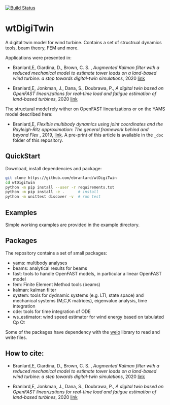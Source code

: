 [![Build Status](https://travis-ci.org/ebranlard/yams.svg?branch=master)](https://travis-ci.org/ebranlard/wtDigiTwin)

# wtDigiTwin
A digital twin model for wind turbine.
Contains a set of structrual dynamics tools, beam theory, FEM and more.


Applications were presented in:

- Branlard,E, Giardina, D., Brown, C. S. , *Augmented Kalman filter with a reduced mechanical model to estimate tower loads on a land-based wind turbine: a step towards digital-twin simulations*, 2020 [link](https://doi.org/10.5194/wes-5-1155-2020)

- Branlard,E, Jonkman, J., Dana, S., Doubrawa, P., *A digital twin based on OpenFAST linearizations for real-time load and fatigue estimation of land-based turbines*, 2020 [link](https://iopscience.iop.org/article/10.1088/1742-6596/1618/2/022030)

The structural model rely wither on OpenFAST linearizations or on the YAMS model described here:

 - Branlard,E, *Flexible multibody dynamics using joint coordinates and the Rayleigh‐Ritz approximation: The general framework behind and beyond Flex* , 2019, [link](https://onlinelibrary.wiley.com/doi/abs/10.1002/we.2327). A pre-print of this article is available in the `_doc` folder of this repository.



## QuickStart
Download, install dependencies and package:
```bash
git clone https://github.com/ebranlard/wtDigiTwin
cd wtDigiTwin
python -m pip install --user -r requirements.txt  
python -m pip install -e .      # install
python -m unittest discover -v  # run test
```

## Examples
Simple working examples are provided in the example directory.


## Packages
The repository contains a set of small packages:

- yams: multibody analyses
- beams: analytical results for beams
- fast: tools to handle OpenFAST models, in particular a linear OpenFAST model
- fem: Finite Element Method tools (beams)
- kalman: kalman filter
- system: tools for dydnamic systems (e.g. LTI, state space) and mechanical systems (M,C,K matrices), eigenvalue analysis, time integration
- ode: tools for time integration of ODE
- ws\_estimator: wind speed estimator for wind energy based on tabulated Cp Ct


Some of the packages have dependency with the [weio](http://github.com/ebranlard/weio/) library to read and write files.


## How to cite:

- Branlard,E, Giardina, D., Brown, C. S. , *Augmented Kalman filter with a reduced mechanical model to estimate tower loads on a land-based wind turbine: a step towards digital-twin simulations*, 2020 [link](https://doi.org/10.5194/wes-5-1155-2020)

- Branlard,E, Jonkman, J., Dana, S., Doubrawa, P., *A digital twin based on OpenFAST linearizations for real-time load and fatigue estimation of land-based turbines*, 2020 [link](https://iopscience.iop.org/article/10.1088/1742-6596/1618/2/022030)

